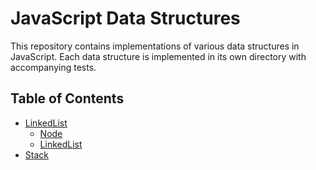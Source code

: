 # JavaScript Data Structures

This repository contains implementations of various data structures in JavaScript. Each data structure is implemented in its own directory with accompanying tests.

## Table of Contents

- [LinkedList](./LinkedList)
  - [Node](./LinkedList/Node.js)
  - [LinkedList](./LinkedList/LinkedList.js)
- [Stack](./Stack)

